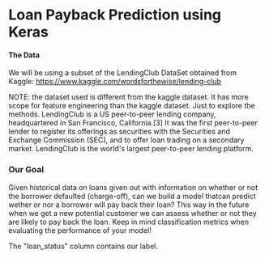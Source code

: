 # Loan Payback Prediction using Keras

#### The Data
We will be using a subset of the LendingClub DataSet obtained from Kaggle: https://www.kaggle.com/wordsforthewise/lending-club

NOTE: the dataset used is different from the kaggle dataset. It has more scope for feature engineering than the kaggle dataset. Just to explore the methods.
LendingClub is a US peer-to-peer lending company, headquartered in San Francisco, California.[3] It was the first peer-to-peer lender to register its offerings as securities with the Securities and Exchange Commission (SEC), and to offer loan trading on a secondary market. LendingClub is the world's largest peer-to-peer lending platform.

### Our Goal
Given historical data on loans given out with information on whether or not the borrower defaulted (charge-off), can we build a model thatcan predict wether or nor a borrower will pay back their loan? This way in the future when we get a new potential customer we can assess whether or not they are likely to pay back the loan. Keep in mind classification metrics when evaluating the performance of your model!

The "loan_status" column contains our label.
